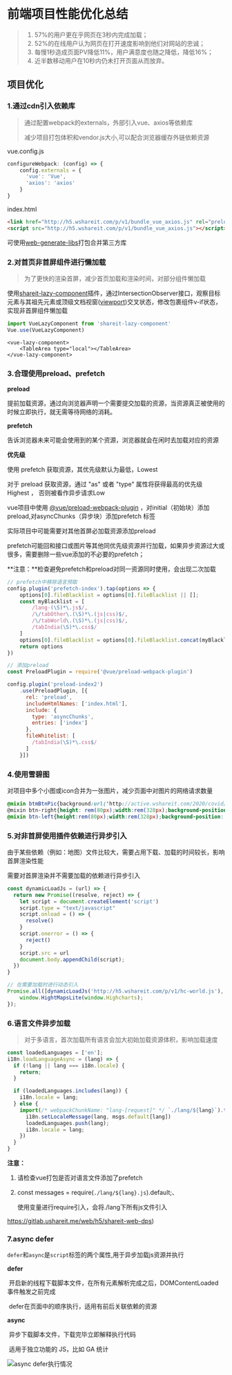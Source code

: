 # 前端项目性能优化总结

> 1. 57%的用户更在乎网页在3秒内完成加载；
> 2. 52%的在线用户认为网页在打开速度影响到他们对网站的忠诚；
> 3. 每慢1秒造成页面PV降低11%，用户满意度也随之降低，降低16%；
> 4. 近半数移动用户在10秒内仍未打开页面从而放弃。



## 项目优化

### 1.通过cdn引入依赖库

> 通过配置webpack的externals，外部引入vue、axios等依赖库
>
> 减少项目打包体积和vendor.js大小,可以配合浏览器缓存外链依赖资源

vue.config.js

```javascript
configureWebpack: (config) => {
	config.externals = {
      'vue': 'Vue',
      'axios': 'axios'
    }
}
```

index.html

```html
<link href="http://h5.wshareit.com/p/v1/bundle_vue_axios.js" rel="preload" as="script">
<script src="http://h5.wshareit.com/p/v1/bundle_vue_axios.js"></script>
```

可使用[web-generate-libs](https://gitlab.ushareit.me/web/workspace/web-generate-libs)打包合并第三方库



### 2.对首页非首屏组件进行懒加载

> 为了更快的渲染首屏，减少首页加载和渲染时间，对部分组件懒加载

使用[shareit-lazy-component](https://gitlab.ushareit.me/web/h5/shareit-lazy-component)插件，通过IntersectionObserver接口，观察目标元素与其祖先元素或顶级文档视窗([viewport](https://developer.mozilla.org/zh-CN/docs/Glossary/Viewport))交叉状态，修改包裹组件v-if状态，实现非首屏组件懒加载

```js
import VueLazyComponent from 'shareit-lazy-component'
Vue.use(VueLazyComponent)
```

```vue
<vue-lazy-component>
	<TableArea type="local"></TableArea>
</vue-lazy-component>
```



### 3.合理使用preload、prefetch

**preload**

提前加载资源，通过向浏览器声明一个需要提交加载的资源，当资源真正被使用的时候立即执行，就无需等待网络的消耗。

**prefetch**

告诉浏览器未来可能会使用到的某个资源，浏览器就会在闲时去加载对应的资源

**优先级**

使用 prefetch 获取资源，其优先级默认为最低，Lowest

对于 preload 获取资源，通过 "as" 或者 "type" 属性将获得最高的优先级 Highest ， 否则被看作异步请求Low 



vue项目中使用 [@vue/preload-webpack-plugin](https://github.com/vuejs/preload-webpack-plugin) ，对initial（初始块）添加preload,对asyncChunks（异步块）添加prefetch <link>标签



实际项目中可能需要对其他首屏必加载资源添加preload

prefetch可能回和接口或图片等其他同优先级资源并行加载，如果异步资源过大或很多，需要删除一些vue添加的不必要的prefetch；

**注意：**检查避免prefetch和preload对同一资源同时使用，会出现二次加载

```js
// prefetch中移除语言预取
config.plugin('prefetch-index').tap(options => {
    options[0].fileBlacklist = options[0].fileBlacklist || [];
    const myBlacklist = [
        /lang-(\S)*\.js$/,
        /\/tabOther\.(\S)*\.(js|css)$/,
        /\/tabWorld\.(\S)*\.(js|css)$/,
        /tabIndia(\S)*\.css$/
    ]
    options[0].fileBlacklist = options[0].fileBlacklist.concat(myBlacklist);
    return options
})
```

```js
// 添加preload
const PreloadPlugin = require('@vue/preload-webpack-plugin')

config.plugin('preload-index2')
    .use(PreloadPlugin, [{
      rel: 'preload',
      includeHtmlNames: ['index.html'],
      include: {
        type: 'asyncChunks',
        entries: ['index']
      },
      fileWhitelist: [
        /tabIndia(\S)*\.css$/
      ]
    }])
```



### 4.使用雪碧图

对项目中多个小图或icon合并为一张图片，减少页面中对图片的网络请求数量

```scss
@mixin btmBtnPic{background:url('http://active.wshareit.com/2020/covid/images/spritesImg/btmBtnPic.webp') no-repeat; background-size: rem(328px) rem(160px) }
@mixin btn-right{height: rem(80px);width:rem(328px);background-position: 0 0;}
@mixin btn-left{height:rem(80px);width:rem(328px);background-position: 0 rem(-80px);}
```



### 5.对非首屏使用插件依赖进行异步引入

由于某些依赖（例如：地图）文件比较大，需要占用下载、加载的时间较长，影响首屏渲染性能

需要对首屏渲染并不需要加载的依赖进行异步引入

```js
const dynamicLoadJs = (url) => {
  return new Promise((resolve, reject) => {
    let script = document.createElement('script')
    script.type = "text/javascript"
    script.onload = () => {
      resolve()
    }
    script.onerror = () => {
      reject()
    }
    script.src = url
    document.body.appendChild(script);
  })
}
```

```js
// 在需要加载时进行动态引入
Promise.all([dynamicLoadJs('http://h5.wshareit.com/p/v1/hc-world.js'), dynamicLoadJs('http://h5.wshareit.com/p/v1/highmaps-lite.js')]).then(() => {
    window.HightMapsLite(window.Highcharts);
});
```



### 6.语言文件异步加载

> 对于多语言，首次加载所有语言会加大初始加载资源体积，影响加载速度

```javascript
const loadedLanguages = ['en'];
i18n.loadLanguageAsync = (lang) => {
  if (!lang || lang === i18n.locale) {
    return;
  }

  if (loadedLanguages.includes(lang)) {
    i18n.locale = lang;
  } else {
    import(/* webpackChunkName: "lang-[request]" */ `./lang/${lang}`).then(msgs => {
      i18n.setLocaleMessage(lang, msgs.default[lang])
      loadedLanguages.push(lang);
      i18n.locale = lang;
    })
  }
}
```

**注意：**

1. 请检查vue打包是否对语言文件添加了prefetch

2. const messages = require(`./lang/${lang}.js`).default;、

   使用变量进行require引入，会将./lang下所有js文件引入



https://gitlab.ushareit.me/web/h5/shareit-web-dps)



### 7.async defer

`defer`和`async`是`script`标签的两个属性,用于异步加载js资源并执行

**defer**  

​	开启新的线程下载脚本文件，在所有元素解析完成之后，DOMContentLoaded 事件触发之前完成

​	defer在页面中的顺序执行，适用有前后关联依赖的资源

**async**  

​	异步下载脚本文件，下载完毕立即解释执行代码

​	适用于独立功能的 JS，比如 GA 统计



![async defer执行情况](./async-defer.jpg)




